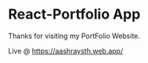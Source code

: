 # React-Portfolio App

Thanks for visiting my PortFolio Website.

Live @ https://aashraysth.web.app/
